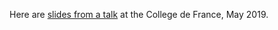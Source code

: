 Here are [slides from a talk](https://petrelharp.github.io/france_2019/france-may-2019-talk.slides.html)
at the College de France, May 2019.

